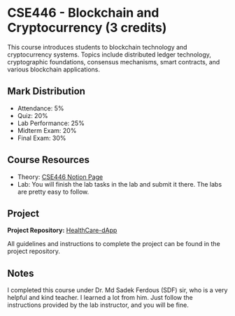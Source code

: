 # CSE446 - Blockchain and Cryptocurrency (3 credits)

This course introduces students to blockchain technology and cryptocurrency systems. Topics include distributed ledger technology, cryptographic foundations, consensus mechanisms, smart contracts, and various blockchain applications.

## Mark Distribution
- Attendance: 5%
- Quiz: 20%
- Lab Performance: 25%
- Midterm Exam: 20%
- Final Exam: 30%

## Course Resources
- Theory: [CSE446 Notion Page](https://www.notion.so/CSE446-17b09bc77c5380639100da2bb95d85b1)
- Lab: You will finish the lab tasks in the lab and submit it there. The labs are pretty easy to follow.

## Project
**Project Repository:** [HealthCare-dApp](https://github.com/badhon495/HealthCare-dApp)

All guidelines and instructions to complete the project can be found in the project repository.

## Notes
I completed this course under Dr. Md Sadek Ferdous (SDF) sir, who is a very helpful and kind teacher. I learned a lot from him. Just follow the instructions provided by the lab instructor, and you will be fine.